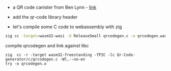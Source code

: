 
- a QR code canister from Ben Lynn - [link](https://fxa77-fiaaa-aaaae-aaana-cai.raw.ic0.app/organic/qr.html)


-   add the qr-code library header

-   let's compile some C code to webassembly with zig

```bash
zig cc -target=wasm32-wasi -O ReleaseSmall qrcodegen.c -o qrcodegen.wasm
```


compile qrcodegen and link against libc
```
zig  cc -r -target wasm32-freestanding -fPIC -lc Qr-Code-generator/c/qrcodegen.c -Wl,--no-en
try -o qrcodegen.o
```
